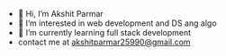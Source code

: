 - 👋 Hi, I’m  Akshit Parmar
- 👀 I’m interested in web development and DS ang algo
- 🌱 I’m currently learning full stack development
- contact me at akshitparmar25990@gmail.com

<!---
parmar-hacky/parmar-hacky is a ✨ special ✨ repository because its `README.md` (this file) appears on your GitHub profile.
You can click the Preview link to take a look at your changes.
--->

